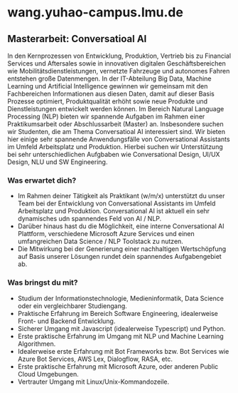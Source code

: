 # wang.yuhao-campus.lmu.de
## Masterarbeit: Conversatioal AI 

In den Kernprozessen von Entwicklung, Produktion, Vertrieb bis zu Financial Services und Aftersales sowie in innovativen digitalen Geschäftsbereichen wie Mobilitätsdienstleistungen, vernetzte Fahrzeuge und autonomes Fahren entstehen große Datenmengen. In der IT-Abteilung Big Data, Machine Learning und Artificial Intelligence gewinnen wir gemeinsam mit den Fachbereichen Informationen aus diesen Daten, damit auf dieser Basis Prozesse optimiert, Produktqualität erhöht sowie neue Produkte und  Dienstleistungen entwickelt werden können.
Im Bereich Natural Language Processing (NLP) bieten wir spannende Aufgaben im Rahmen einer Praktikumsarbeit oder Abschlussarbeit (Master) an. Insbesondere suchen wir Studenten, die am Thema Conversatioal AI interessiert sind. Wir bieten hier einige sehr spannende Anwendungsfälle von Conversational Assistants im Umfeld Arbeitsplatz und Produktion. Hierbei suchen wir Unterstützung bei sehr unterschiedlichen Aufgbaben wie Conversational Design, UI/UX Design, NLU und SW Engineering.  

### Was erwartet dich?

+ Im Rahmen deiner Tätigkeit als Praktikant (w/m/x) unterstützt du unser Team bei der Entwicklung von Conversational Assistants im Umfeld Arbeitsplatz und Produktion. Conversational AI ist aktuell ein sehr dynamisches udn spannendes Feld von AI / NLP. 
+ Darüber hinaus hast du die Möglichkeit, eine interne Conversational AI Plattform, verschiedene Microsoft Azure Services und einen umfangreichen Data Science / NLP Toolstack zu nutzen. 
+ Die Mitwirkung bei der Generierung einer nachhaltigen Wertschöpfung auf Basis unserer Lösungen rundet dein spannendes Aufgabengebiet ab.

### Was bringst du mit?

+ Studium der Informationstechnologie, Medieninformatik, Data Science oder ein vergleichbarer Studiengang.
+ Praktische Erfahrung im Bereich Software Engineering, idealerweise Front- und Backend Entwicklung.
+ Sicherer Umgang mit Javascript (idealerweise Typescript) und Python.
+ Erste praktische Erfahrung im Umgang mit NLP und Machine Learning Algorithmen.
+ Idealerweise erste Erfahrung mit Bot Frameworks bzw. Bot Services wie Azure Bot Services, AWS Lex, Dialogflow, RASA, etc.
+ Erste praktische Erfahrung mit Microsoft Azure, oder anderen Public Cloud Umgebungen.
+ Vertrauter Umgang mit Linux/Unix-Kommandozeile.
